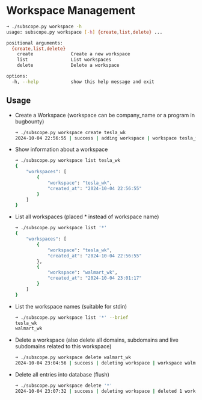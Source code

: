 # Workspace Management

```bash
➜ ./subscope.py workspace -h
usage: subscope.py workspace [-h] {create,list,delete} ...

positional arguments:
  {create,list,delete}
    create              Create a new workspace
    list                List workspaces
    delete              Delete a workspace

options:
  -h, --help            show this help message and exit
```

## Usage
* Create a Workspace (workspace can be company_name or a program in bugbounty)
    
    ```bash
    ➜ ./subscope.py workspace create tesla_wk
    2024-10-04 22:56:55 | success | adding workspace | workspace tesla_wk created
    ```
* Show information about a workspace

    ```bash
    ➜ ./subscope.py workspace list tesla_wk
    {
        "workspaces": [
            {
                "workspace": "tesla_wk",
                "created_at": "2024-10-04 22:56:55"
            }
        ]
    }
    ```

* List all workspaces (placed * instead of workspace name)

    ```bash
    ➜ ./subscope.py workspace list '*'
    {
        "workspaces": [
            {
                "workspace": "tesla_wk",
                "created_at": "2024-10-04 22:56:55"
            },
            {
                "workspace": "walmart_wk",
                "created_at": "2024-10-04 23:01:17"
            }
        ]
    }
    ```
* List the workspace names (suitable for stdin)

    ```bash
    ➜ ./subscope.py workspace list '*' --brief
    tesla_wk
    walmart_wk
    ```

* Delete a workspace (also delete all domains, subdomains and live subdomains related to this workspace)

    ```bash
    ➜ ./subscope.py workspace delete walmart_wk
    2024-10-04 23:04:56 | success | deleting workspace | workspace walmart_wk deleted with 0 domains, 0 subdomains and 0 urls
    ```

* Delete all entries into database (flush)

    ```bash
    ➜ ./subscope.py workspace delete '*'
    2024-10-04 23:07:32 | success | deleting workspace | deleted 1 workspaces, 0 domains, 0 subdomains and 0 urls
    ```